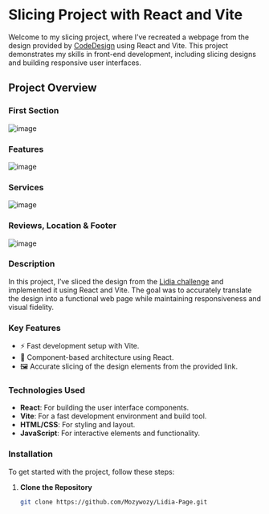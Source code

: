 # Slicing Project with React and Vite

Welcome to my slicing project, where I’ve recreated a webpage from the design provided by [CodeDesign](https://codedesign.dev/challenge/lidia) using React and Vite. This project demonstrates my skills in front-end development, including slicing designs and building responsive user interfaces.

## Project Overview

### First Section
![image](https://github.com/user-attachments/assets/b03445e5-15e6-475d-968b-135fcbbaff27)

### Features
![image](https://github.com/user-attachments/assets/cffc055b-22fc-45ba-9487-5c71c8005de7)

### Services
![image](https://github.com/user-attachments/assets/4597c86a-bf9c-47c1-8e26-e182fb2fe6f4)

### Reviews, Location & Footer
![image](https://github.com/user-attachments/assets/babfb47e-6a07-42e6-9d9d-3eb439f85122)


### Description
In this project, I’ve sliced the design from the [Lidia challenge](https://codedesign.dev/challenge/lidia) and implemented it using React and Vite. The goal was to accurately translate the design into a functional web page while maintaining responsiveness and visual fidelity.

### Key Features
- ⚡ Fast development setup with Vite.
- 🔄 Component-based architecture using React.
- 🖼️ Accurate slicing of the design elements from the provided link.

### Technologies Used
- **React**: For building the user interface components.
- **Vite**: For a fast development environment and build tool.
- **HTML/CSS**: For styling and layout.
- **JavaScript**: For interactive elements and functionality.

### Installation

To get started with the project, follow these steps:

1. **Clone the Repository**

   ```bash
   git clone https://github.com/Mozywozy/Lidia-Page.git
